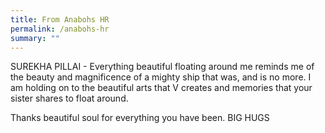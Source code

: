 ```yaml
---
title: From Anabohs HR
permalink: /anabohs-hr
summary: ""
---
```


SUREKHA PILLAI - Everything beautiful floating around me reminds me of the beauty and magnificence of a mighty ship that was, and is no more. I am holding on to the beautiful arts that V creates and memories that your sister shares to float around.

Thanks beautiful soul for everything you have been. BIG HUGS
